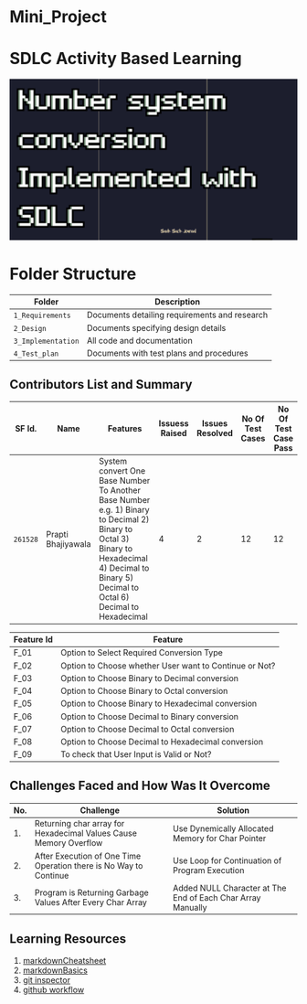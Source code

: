 # Mini_Project
# SDLC Activity Based Learning
![Banner](https://github.com/Prapti312/Mini_Project/blob/main/4_TestPlan/banner.png)

# Folder Structure
Folder             | Description
-------------------| -----------------------------------------
`1_Requirements`   | Documents detailing requirements and research
`2_Design`         | Documents specifying design details
`3_Implementation` | All code and documentation
`4_Test_plan`      | Documents with test plans and procedures

## Contributors List and Summary

SF Id. |  Name   |    Features    | Issuess Raised |Issues Resolved|No Of Test Cases|No Of Test Case Pass
-------|---------|----------------|----------------|---------------|-------------|--------------
`261528` | Prapti Bhajiyawala  | System convert One Base Number To Another Base Number e.g. 1) Binary to Decimal 2) Binary to Octal 3) Binary to Hexadecimal 4) Decimal to Binary 5) Decimal to Octal 6) Decimal to Hexadecimal| 4   | 2  |12  |12    
   
| Feature Id | Feature |
| -----------|---------|
|F_01| Option to Select Required Conversion Type |
|F_02| Option to Choose whether User want to Continue or Not? |
|F_03| Option to Choose Binary to Decimal conversion |
|F_04| Option to Choose Binary to Octal conversion |
|F_05| Option to Choose Binary to Hexadecimal conversion |
|F_06| Option to Choose Decimal to Binary conversion |
|F_07| Option to Choose Decimal to Octal conversion  |
|F_08| Option to Choose Decimal to Hexadecimal conversion  |
|F_09| To check that User Input is Valid or Not? |

## Challenges Faced and How Was It Overcome
| No. | Challenge | Solution
|-----|-----------|--------
|1. | Returning char array for Hexadecimal Values Cause Memory Overflow | Use Dynemically Allocated Memory for Char Pointer 
|2. | After Execution of One Time Operation there is No Way to Continue  | Use Loop for Continuation of Program Execution|
|3. | Program is Returning Garbage Values After Every Char Array | Added NULL Character at The End of Each Char Array Manually


## Learning Resources
1. [markdownCheatsheet](https://github.com/adam-p/markdown-here/wiki/Markdown-Cheatsheet)
2. [markdownBasics](https://guides.github.com/features/mastering-markdown/)
3. [git inspector](https://github.com/ejwa/gitinspector.git)
4. [github workflow](https://docs.github.com/en/actions/learn-github-action)
